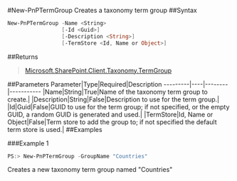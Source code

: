 #New-PnPTermGroup
Creates a taxonomy term group
##Syntax
```powershell
New-PnPTermGroup -Name <String>
                 [-Id <Guid>]
                 [-Description <String>]
                 [-TermStore <Id, Name or Object>]
```


##Returns
>[Microsoft.SharePoint.Client.Taxonomy.TermGroup](https://msdn.microsoft.com/en-us/library/microsoft.sharepoint.client.taxonomy.termgroup.aspx)

##Parameters
Parameter|Type|Required|Description
---------|----|--------|-----------
|Name|String|True|Name of the taxonomy term group to create.|
|Description|String|False|Description to use for the term group.|
|Id|Guid|False|GUID to use for the term group; if not specified, or the empty GUID, a random GUID is generated and used.|
|TermStore|Id, Name or Object|False|Term store to add the group to; if not specified the default term store is used.|
##Examples

###Example 1
```powershell
PS:> New-PnPTermGroup -GroupName "Countries"
```
Creates a new taxonomy term group named "Countries"
